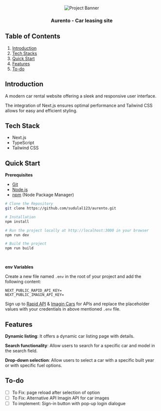 <div align="center">
  <br />
    <a>
      <img src="https://github.com/sudulal123/aurento/assets/86375908/e73591a5-8349-4a31-b518-fdf6a402f57e" alt="Project Banner">
    </a>
  <br />
  
  <h3 align="center">Aurento - Car leasing site</h3>

</div>

## <a name="table">Table of Contents</a>

1. [Introduction](#introduction)
2. [Tech Stacks](#tech-stacks)
3. [Quick Start](#quick-start)
4. [Features](#features)
5. [To-do](#to-do)

## <a name="introduction"> Introduction </a>

A modern car rental website offering a sleek and responsive user interface.

The integration of Next.js ensures optimal performance and Tailwind CSS allows for easy and efficient styling.

## <a name="tech-stacks"> Tech Stack </a>

- Next.js
- TypeScript
- Tailwind CSS

## <a name="quick-start"> Quick Start </a>

**Prerequisites**

- [Git](https://git-scm.com/)
- [Node.js](https://nodejs.org/en)
- [npm](https://www.npmjs.com/) (Node Package Manager)

```bash
# Clone the Repository
git clone https://github.com/sudulal123/aurento.git

# Installation
npm install

# Run the project locally at http://localhost:3000 in your browser
npm run dev

# Build the project
npm run build
```
<br/>

**env Variables**

Create a new file named `.env` in the root of your project and add the following content:

```env
NEXT_PUBLIC_RAPID_API_KEY=
NEXT_PUBLIC_IMAGIN_API_KEY=
```
Sign up to [Rapid API](https://rapidapi.com/hub) & [Imagin Cars](https://www.imagin.studio/solutions/api) for APIs and replace the placeholder values with your credentials in above mentioned `.env` file.


## <a name="features"> Features </a>

**Dynamic listing**: It offers a dynamic car listing page with details.

**Search functionality**: Allow users to search for a specific car and model in the search field.

**Drop-down selection**: Allow users to select a car with a specific built year or with specific fuel options.

## <a name="to-do"> To-do </a>
- [ ] To Fix: page reload after selection of option
- [ ] To Fix: Alternative API Imagin API for car images  
- [ ] To implement: Sign-in button with pop-up login dialogue
